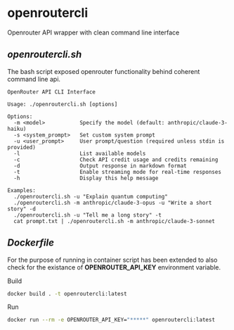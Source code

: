 # openroutercli
Openrouter API wrapper with clean command line interface

## _openroutercli.sh_

The bash script exposed openrouter functionality behind coherent command line api.

```text
OpenRouter API CLI Interface

Usage: ./openroutercli.sh [options]

Options:
  -m <model>           Specify the model (default: anthropic/claude-3-haiku)
  -s <system_prompt>   Set custom system prompt
  -u <user_prompt>     User prompt/question (required unless stdin is provided)
  -l                   List available models
  -c                   Check API credit usage and credits remaining
  -d                   Output response in markdown format
  -t                   Enable streaming mode for real-time responses
  -h                   Display this help message

Examples:
  ./openroutercli.sh -u "Explain quantum computing"
  ./openroutercli.sh -m anthropic/claude-3-opus -u "Write a short story" -d
  ./openroutercli.sh -u "Tell me a long story" -t
  cat prompt.txt | ./openroutercli.sh -m anthropic/claude-3-sonnet
```
## _Dockerfile_

For the purpose of running in container script has been extended to also check for the existance of 
**OPENROUTER_API_KEY** environment variable.

Build
```sh
docker build . -t openroutercli:latest
```
Run
```sh
docker run --rm -e OPENROUTER_API_KEY="*****" openroutercli:latest
```
